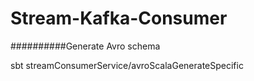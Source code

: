 # Stream-Kafka-Consumer

##########Generate Avro schema

sbt streamConsumerService/avroScalaGenerateSpecific

